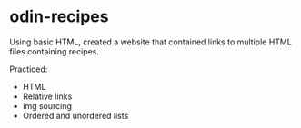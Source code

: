 # odin-recipes

Using basic HTML, created a website that contained links to multiple HTML files containing recipes.

Practiced:
 - HTML
 - Relative links
 - img sourcing
 - Ordered and unordered lists
